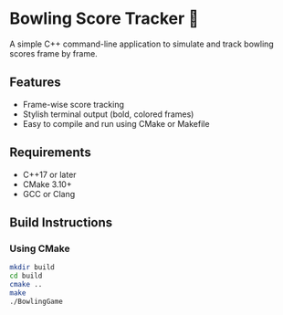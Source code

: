# Bowling Score Tracker 🎳

A simple C++ command-line application to simulate and track bowling scores frame by frame.

## Features
- Frame-wise score tracking
- Stylish terminal output (bold, colored frames)
- Easy to compile and run using CMake or Makefile

## Requirements
- C++17 or later
- CMake 3.10+
- GCC or Clang

## Build Instructions

### Using CMake
```bash
mkdir build
cd build
cmake ..
make
./BowlingGame
